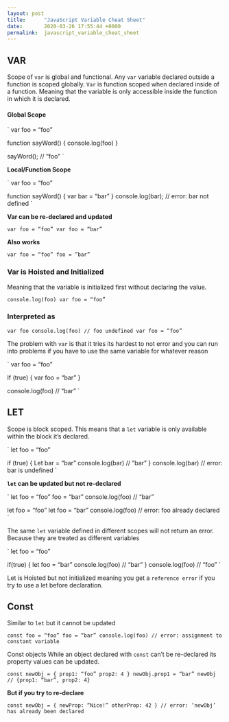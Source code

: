 ```yaml
---
layout: post
title:      "JavaScript Variable Cheat Sheet"
date:       2020-03-26 17:55:44 +0000
permalink:  javascript_variable_cheat_sheet
---
```


 
## VAR
Scope of `var` is global and functional. Any `var` variable declared outside a function is scoped globally. `Var` is function scoped when declared inside of a function. Meaning that the variable is only accessible inside the function in which it is declared. 

#### Global Scope

`
var foo = “foo”

function sayWord() {
console.log(foo)
}

sayWord(); // ”foo”
`

**Local/Function Scope**

`
var foo = “foo”

function sayWord() {
   var bar = “bar”
}
console.log(bar); // error: bar not defined
`

**Var can be re-declared and updated**

`
var foo = “foo”
var foo = “bar”
`

****Also works****

`
var foo = “foo”
foo = ”bar”
`
### Var is Hoisted and Initialized
Meaning that the variable is initialized first without declaring the value.

`
console.log(foo)
var foo = “foo”
`

### Interpreted as

`
var foo
console.log(foo) // foo undefined
var foo = “foo”
`

The problem with `var` is that it tries its hardest to not error and you can run into 
problems if you have to use the same variable for whatever reason

`
var foo = “foo”

If (true) {
   var foo = “bar”
}

console.log(foo) // “bar”
`

## LET

Scope is block scoped. This means that a `let` variable is only available within the block it’s declared.

`
let foo = “foo”

if (true) {
   Let bar = “bar”
   console.log(bar) // “bar”
}
console.log(bar) // error: bar is undefined
`

**`let` can be updated but not re-declared**

`
let foo = “foo”
foo = “bar”
console.log(foo) // “bar”

let foo = “foo”
let foo = “bar”
console.log(foo) // error: foo already declared
`

The same `let` variable defined in different scopes will not return an error. Because they are treated as different variables

`
let foo = “foo”

if(true) {
   let foo = “bar”
   console.log(foo) // “bar”
}
console.log(foo) // “foo”
`

Let is Hoisted but not initialized meaning you get a `reference error` if you try to use a let before declaration.

## Const

Similar to `let` but it cannot be updated 

`
const foo = “foo”
foo = “bar”
console.log(foo) // error: assignment to constant variable 
`

Const objects
While an object declared with `const` can’t be re-declared its property values can be updated.

`
const newObj = {
   prop1: “foo”
   prop2: 4
}
 newObj.prop1 = “bar”
newObj // {prop1: “bar”, prop2: 4}
`

**But if you try to re-declare**

`
const newObj = {
   newProp: “Nice!”
   otherProp: 42
} // error: ‘newObj’ has already been declared
`

